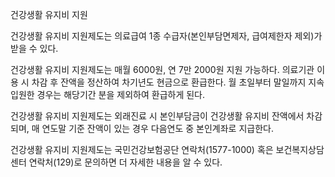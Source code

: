 건강생활 유지비 지원

건강생활 유지비 지원제도는 의료급여 1종 수급자(본인부담면제자, 급여제한자 제외)가 받을 수 있다.

건강생활 유지비 지원제도는 매월 6000원, 연 7만 2000원 지원 가능하다. 의료기관 이용 시 차감 후 잔액을 정산하여 차기년도 현금으로 환급한다. 월 초일부터 말일까지 지속 입원한 경우는 해당기간 분을 제외하여 환급하게 된다.

건강생활 유지비 지원제도는 외래진료 시 본인부담금이 건강생활 유지비 잔액에서 차감되며, 매 연도말 기준 잔액이 있는 경우 다음연도 중 본인계좌로 지급한다.

건강생활 유지비 지원제도는 국민건강보험공단 연락처(1577-1000) 혹은 보건복지상담센터 연락처(129)로 문의하면 더 자세한 내용을 알 수 있다.